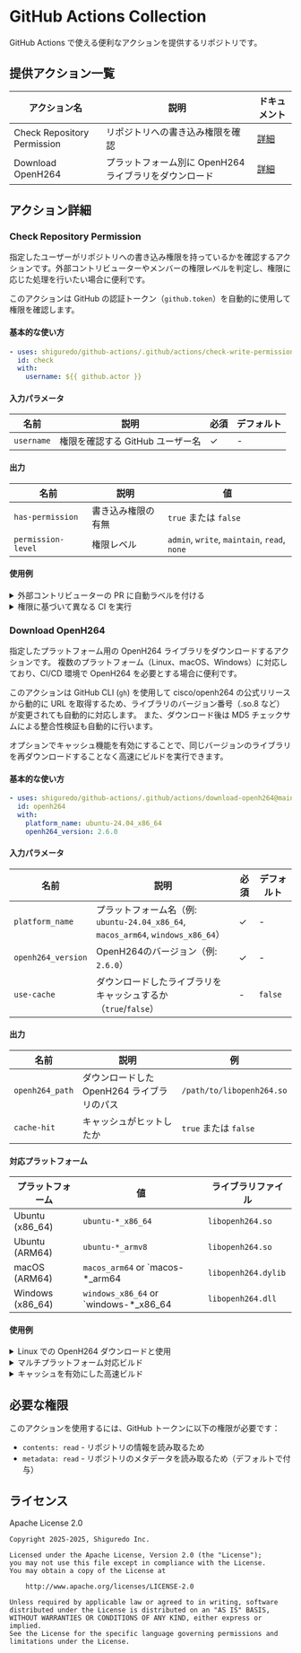 # GitHub Actions Collection

GitHub Actions で使える便利なアクションを提供するリポジトリです。

## 提供アクション一覧

| アクション名 | 説明 | ドキュメント |
|-------------|------|-------------|
| Check Repository Permission | リポジトリへの書き込み権限を確認 | [詳細](#check-repository-permission) |
| Download OpenH264 | プラットフォーム別に OpenH264 ライブラリをダウンロード | [詳細](#download-openh264) |

## アクション詳細

### Check Repository Permission

指定したユーザーがリポジトリへの書き込み権限を持っているかを確認するアクションです。外部コントリビューターやメンバーの権限レベルを判定し、権限に応じた処理を行いたい場合に便利です。

このアクションは GitHub の認証トークン（`github.token`）を自動的に使用して権限を確認します。

#### 基本的な使い方

```yaml
- uses: shiguredo/github-actions/.github/actions/check-write-permission@main
  id: check
  with:
    username: ${{ github.actor }}
```

#### 入力パラメータ

| 名前 | 説明 | 必須 | デフォルト |
|------|------|------|------------|
| `username` | 権限を確認する GitHub ユーザー名 | ✓ | - |

#### 出力

| 名前 | 説明 | 値 |
|------|------|-----|
| `has-permission` | 書き込み権限の有無 | `true` または `false` |
| `permission-level` | 権限レベル | `admin`, `write`, `maintain`, `read`, `none` |

#### 使用例

<details>
<summary>外部コントリビューターの PR に自動ラベルを付ける</summary>

```yaml
name: Auto Label External PRs

on:
  pull_request:
    types: [opened]

jobs:
  label:
    runs-on: ubuntu-latest
    steps:
      - uses: shiguredo/github-actions/.github/actions/check-write-permission@main
        id: permission
        with:
          username: ${{ github.event.pull_request.user.login }}
      
      - name: Add external label
        if: steps.permission.outputs.has-permission == 'false'
        uses: actions/github-script@v6
        with:
          script: |
            github.rest.issues.addLabels({
              owner: context.repo.owner,
              repo: context.repo.repo,
              issue_number: context.issue.number,
              labels: ['external-contribution']
            })
```

</details>

<details>
<summary>権限に基づいて異なる CI を実行</summary>

```yaml
name: Conditional CI

on:
  pull_request:

jobs:
  check-permission:
    runs-on: ubuntu-latest
    outputs:
      has-write: ${{ steps.check.outputs.has-permission }}
    steps:
      - uses: shiguredo/github-actions/.github/actions/check-write-permission@main
        id: check
        with:
          username: ${{ github.actor }}
  
  internal-ci:
    needs: check-permission
    if: needs.check-permission.outputs.has-write == 'true'
    runs-on: ubuntu-latest
    steps:
      - run: echo "Running internal CI with secrets"
  
  external-ci:
    needs: check-permission
    if: needs.check-permission.outputs.has-write == 'false'
    runs-on: ubuntu-latest
    steps:
      - run: echo "Running external CI without secrets"
```

</details>

### Download OpenH264

指定したプラットフォーム用の OpenH264 ライブラリをダウンロードするアクションです。
複数のプラットフォーム（Linux、macOS、Windows）に対応しており、CI/CD 環境で OpenH264 を必要とする場合に便利です。

このアクションは GitHub CLI (`gh`) を使用して cisco/openh264 の公式リリースから動的に URL を取得するため、ライブラリのバージョン番号（.so.8 など）が変更されても自動的に対応します。
また、ダウンロード後は MD5 チェックサムによる整合性検証も自動的に行います。

オプションでキャッシュ機能を有効にすることで、同じバージョンのライブラリを再ダウンロードすることなく高速にビルドを実行できます。

#### 基本的な使い方

```yaml
- uses: shiguredo/github-actions/.github/actions/download-openh264@main
  id: openh264
  with:
    platform_name: ubuntu-24.04_x86_64
    openh264_version: 2.6.0
```

#### 入力パラメータ

| 名前 | 説明 | 必須 | デフォルト |
|------|------|------|------------|
| `platform_name` | プラットフォーム名（例: `ubuntu-24.04_x86_64`, `macos_arm64`, `windows_x86_64`） | ✓ | - |
| `openh264_version` | OpenH264のバージョン（例: `2.6.0`） | ✓ | - |
| `use-cache` | ダウンロードしたライブラリをキャッシュするか（`true`/`false`） | - | `false` |

#### 出力

| 名前 | 説明 | 例 |
|------|------|-----|
| `openh264_path` | ダウンロードした OpenH264 ライブラリのパス | `/path/to/libopenh264.so` |
| `cache-hit` | キャッシュがヒットしたか | `true` または `false` |

#### 対応プラットフォーム

| プラットフォーム | 値 | ライブラリファイル |
|-----------------|-----|-------------------|
| Ubuntu (x86_64) | `ubuntu-*_x86_64` | `libopenh264.so` |
| Ubuntu (ARM64) | `ubuntu-*_armv8` | `libopenh264.so` |
| macOS (ARM64) | `macos_arm64` or `macos-*_arm64 | `libopenh264.dylib` |
| Windows (x86_64) | `windows_x86_64` or `windows-*_x86_64 | `libopenh264.dll` |

#### 使用例

<details>
<summary>Linux での OpenH264 ダウンロードと使用</summary>

```yaml
name: Build with OpenH264

on: [push, pull_request]

jobs:
  build:
    runs-on: ubuntu-24.04
    steps:
      - uses: actions/checkout@v4
      
      - uses: shiguredo/github-actions/.github/actions/download-openh264@main
        id: openh264
        with:
          platform_name: ubuntu-24.04_x86_64
          openh264_version: 2.6.0
      
      - name: Build with OpenH264
        run: |
          export LD_LIBRARY_PATH="${{ steps.openh264.outputs.openh264_path }}:$LD_LIBRARY_PATH"
          make build
```

</details>

<details>
<summary>マルチプラットフォーム対応ビルド</summary>

```yaml
name: Multi-platform Build

on: [push, pull_request]

jobs:
  build:
    strategy:
      matrix:
        include:
          - os: ubuntu-24.04
            platform: ubuntu-24.04_x86_64
          - os: macos-latest
            platform: macos_arm64
          - os: windows-latest
            platform: windows_x86_64
    
    runs-on: ${{ matrix.os }}
    steps:
      - uses: actions/checkout@v4
      
      - uses: shiguredo/github-actions/.github/actions/download-openh264@main
        id: openh264
        with:
          platform_name: ${{ matrix.platform }}
          openh264_version: 2.6.0
      
      - name: Use OpenH264
        run: |
          echo "OpenH264 library is at: ${{ steps.openh264.outputs.openh264_path }}"
```

</details>

<details>
<summary>キャッシュを有効にした高速ビルド</summary>

```yaml
name: Cached Build

on: [push, pull_request]

jobs:
  build:
    runs-on: ubuntu-24.04
    steps:
      - uses: actions/checkout@v4
      
      - uses: shiguredo/github-actions/.github/actions/download-openh264@main
        id: openh264
        with:
          platform_name: ubuntu-24.04_x86_64
          openh264_version: 2.6.0
          use-cache: 'true'
      
      - name: Show cache status
        run: |
          if [[ "${{ steps.openh264.outputs.cache-hit }}" == "true" ]]; then
            echo "OpenH264 was loaded from cache"
          else
            echo "OpenH264 was downloaded and cached"
          fi
      
      - name: Build with OpenH264
        run: |
          export LD_LIBRARY_PATH="${{ steps.openh264.outputs.openh264_path }}:$LD_LIBRARY_PATH"
          make build
```

</details>

## 必要な権限

このアクションを使用するには、GitHub トークンに以下の権限が必要です：

- `contents: read` - リポジトリの情報を読み取るため
- `metadata: read` - リポジトリのメタデータを読み取るため（デフォルトで付与）

## ライセンス

Apache License 2.0

```text
Copyright 2025-2025, Shiguredo Inc.

Licensed under the Apache License, Version 2.0 (the "License");
you may not use this file except in compliance with the License.
You may obtain a copy of the License at

    http://www.apache.org/licenses/LICENSE-2.0

Unless required by applicable law or agreed to in writing, software
distributed under the License is distributed on an "AS IS" BASIS,
WITHOUT WARRANTIES OR CONDITIONS OF ANY KIND, either express or implied.
See the License for the specific language governing permissions and
limitations under the License.
```
